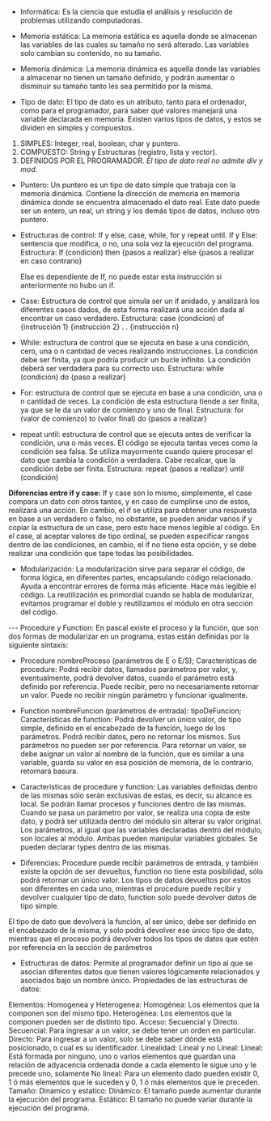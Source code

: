 
* Informática: Es la ciencia que estudia el análisis y resolución de problemas utilizando computadoras.

* Memoria estática: La memoria estática es aquella donde se almacenan las variables de las cuales su tamaño no será alterado. Las variables solo cambian su contenido, no su tamaño.

* Memoria dinámica: La memoria dinámica es aquella donde las variables a almacenar no tienen un tamaño definido, y podrán aumentar o disminuir su tamaño tanto les sea permitido por la misma.

* Tipo de dato: El tipo de dato es un atributo, tanto para el ordenador, como para el programador, para saber qué valores manejará una variable declarada en memoria. Existen varios tipos de datos, y estos se dividen en simples y compuestos.

1. SIMPLES: Integer, real, boolean, char y puntero.
2. COMPUESTO: String y Estructuras (registro, lista y vector).
3. DEFINIDOS POR EL PROGRAMADOR.
*El tipo de dato real no admite div y mod.*

* Puntero:
  Un puntero es un tipo de dato simple que trabaja con la memoria dinámica.
Contiene la dirección de memoria en memoria dinámica donde se encuentra almacenado el dato real.
Este dato puede ser un entero, un real, un string y los demás tipos de datos, incluso otro puntero.


* Estructuras de control: If y else, case, while, for y repeat until.
If y Else: sentencia que modifica, o no, una sola vez la ejecución del programa.
	Estructura:
If (condición) then
		{pasos a realizar}
	else
		{pasos a realizar en caso contrario}

	Else es dependiente de If, no puede estar esta instrucción si anteriormente no hubo un if. 

* Case: Estructura de control que simula ser un if anidado, y analizará los diferentes casos dados, de esta forma realizará una acción dada al encontrar un caso verdadero.
Estructura:
case (condicion) of
	{instrucción 1}
{instrucción 2}
.
.
{instrucción n}

* While: estructura de control que se ejecuta en base a una condición, cero, una o n cantidad de veces realizando instrucciones. La condición debe ser finita, ya que podría producir un bucle infinito. La condición deberá ser verdadera para su correcto uso.
Estructura: 
while (condición) do
{paso a realizar}

* For: estructura de control que se ejecuta en base a una condición, una o n cantidad de veces. La condición de esta estructura tiende a ser finita, ya que se le da un valor de comienzo y uno de final.
	Estructura: 
	for (valor de comienzo) to (valor final) do
		{pasos a realizar}

* repeat until: estructura de control que se ejecuta antes de verificar la condición, una o más veces. El código se ejecuta tantas veces como la condición sea falsa. Se utiliza mayormente cuando quiere procesar el dato que cambia la condición a verdadera. Cabe recalcar, que la condición debe ser finita.
Estructura:
repeat
	{pasos a realizar}
until (condición)

**Diferencias entre if y case:**
If y case son lo mismo, simplemente, el case compara un dato con otros tantos, y en caso de cumplirse uno de estos, realizará una acción. En cambio, el if se utiliza para obtener una respuesta en base a un verdadero o falso, no obstante, se pueden anidar varios if y copiar la estructura de un case, pero esto hace menos legible al código.
En el case, al aceptar valores de tipo ordinal, se pueden especificar rangos dentro de las condiciones, en cambio, el if no tiene esta opción, y se debe realizar una condición que tape todas las posibilidades.

* Modularización: 
La modularización sirve para separar el código, de forma lógica, en diferentes partes, encapsulando código relacionado.
Ayuda a encontrar errores de forma más eficiente.
Hace más legible el código.
La reutilización es primordial cuando se habla de modularizar, evitamos programar el doble y reutilizamos el módulo en otra sección del código.

--- Procedure y Function:
En pascal existe el proceso y la función, que son dos formas de modularizar en un programa, estas están definidas por la siguiente sintaxis:

* Procedure nombreProceso (parámetros de E o E/S);
Características de procedure:
Podrá recibir datos, llamados parámetros por valor, y, eventualmente, podrá devolver datos, cuando el parámetro está definido por referencia.
Puede recibir, pero no necesariamente retornar un valor.
Puede no recibir ningún parámetro y funcionar igualmente.

* Function nombreFuncion (parámetros de entrada): tipoDeFuncion;
Características de function:
Podrá devolver un único valor, de tipo simple, definido en el encabezado de la función, luego de los parámetros.
Podrá recibir datos, pero no retornar los mismos.
Sus parámetros no pueden ser por referencia.
Para retornar un valor, se debe asignar un valor al nombre de la función, que es similar a una variable, guarda su valor en esa posición de memoria, de lo contrario, retornará basura.

* Caracteristicas de procedure y function:
Las variables definidas dentro de las mismas sólo serán exclusivas de estas, es decir, su alcance es local.
Se podrán llamar procesos y funciones dentro de las mismas.
Cuando se pasa un parámetro por valor, se realiza una copia de este dato, y podrá ser utilizada dentro del módulo sin alterar su valor original.
Los parámetros, al igual que las variables declaradas dentro del módulo, son locales al módulo.
Ambas pueden manipular variables globales.
Se pueden declarar types dentro de las mismas.

* Diferencias:
Procedure puede recibir parámetros de entrada, y también existe la opción de ser devueltos, function no tiene esta posibilidad, sólo podrá retornar un único valor.
Los tipos de datos devueltos por estos son diferentes en cada uno, mientras el procedure puede recibir y devolver cualquier tipo de dato, function solo puede devolver datos de tipo simple.

El tipo de dato que devolverá la función, al ser único, debe ser definido en el encabezado de la misma, y solo podrá devolver ese único tipo de dato, mientras que el proceso podrá devolver todos los tipos de datos que estén por referencia en la sección de parámetros


* Estructuras de datos: 
Permite al programador definir un tipo al que se asocian diferentes datos que tienen valores lógicamente relacionados y asociados bajo un nombre único.
Propiedades de las estructuras de datos:

Elementos: Homogenea y Heterogenea:
Homogénea: Los elementos que la componen son del mismo tipo.
Heterogénea: Los elementos que la componen pueden ser de distinto tipo.
Acceso: Secuencial y Directo.
Secuencial: Para ingresar a un valor, se debe tener un orden en particular.
Directo: Para ingresar a un valor, solo se debe saber dónde está posicionado, o cual es su identificador.
Linealidad: Lineal y no Lineal:
Lineal: Está formada por ninguno, uno o varios elementos que guardan una relación de adyacencia ordenada donde a cada elemento le sigue uno y le precede uno, solamente
No lineal: Para un elemento dado pueden existir 0, 1 ó más elementos que le suceden y 0, 1 ó más elementos que le preceden.
Tamaño: Dinamico y estatico:
Dinámico: El tamaño puede aumentar durante la ejecución del programa.
Estático: El tamaño no puede variar durante la ejecución del programa.


